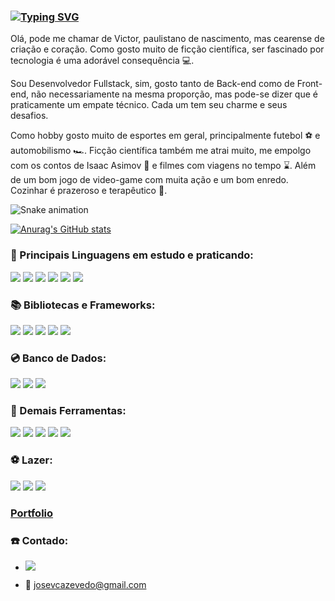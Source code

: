 ### [![Typing SVG](https://readme-typing-svg.herokuapp.com?duration=7000&color=7569B6&background=C5C5C500&vCenter=true&lines=Ol%C3%A1!!!+Sou+Victor+Azevedo.%F0%9F%A7%91%E2%80%8D%F0%9F%92%BB)](https://git.io/typing-svg)

Olá, pode me chamar de Victor, paulistano de nascimento, mas cearense de criação e coração. Como gosto muito de ficção científica, ser fascinado por tecnologia é uma adorável consequência 💻.

Sou Desenvolvedor Fullstack, sim, gosto tanto de Back-end como de Front-end, não necessariamente na mesma proporção, mas pode-se dizer que é praticamente um empate técnico. Cada um tem seu charme e seus desafios.

Como hobby gosto muito de esportes em geral, principalmente futebol ⚽ e automobilismo 🏎️. Ficção científica também me atrai muito, me empolgo com os contos de Isaac Asimov 🤖 e filmes com viagens no tempo ⌛. Além de um bom jogo de video-game com muita ação e um bom enredo. Cozinhar é prazeroso e terapêutico 🍝. 


![Snake animation](https://github.com/victor-azevedo/victor-azevedo/blob/output/github-contribution-grid-snake.svg)

[![Anurag's GitHub stats](https://github-readme-stats.vercel.app/api?username=victor-azevedo)](https://github.com/victor-azevedo/github-readme-stats)


### :scroll: Principais Linguagens em estudo e praticando:

<div style='display: in line_block'>
<img src= "https://img.shields.io/badge/JavaScript-F7DF1E?style=for-the-badge&logo=javascript&logoColor=black">
<img src= "https://img.shields.io/badge/TypeScript-007ACC?style=for-the-badge&logo=typescript&logoColor=white">
<img src= "https://img.shields.io/badge/HTML5-E34F26?style=for-the-badge&logo=html5&logoColor=white">
<img src= "https://img.shields.io/badge/CSS3-1572B6?style=for-the-badge&logo=css3&logoColor=white"> 
<img src ="https://img.shields.io/badge/Java-ED8B00?style=for-the-badge&logo=java&logoColor=white">  
<img src= "https://img.shields.io/badge/Python-14354C?style=for-the-badge&logo=python&logoColor=white">
</div>

### 📚 Bibliotecas e Frameworks:

<div style='display: in line_block'>
<img src= "https://img.shields.io/badge/React-20232A?style=for-the-badge&logo=react&logoColor=61DAFB">
<img src= "https://img.shields.io/badge/Material--UI-0081CB?style=for-the-badge&logo=material-ui&logoColor=white">
<img src= "https://img.shields.io/badge/Node.js-43853D?style=for-the-badge&logo=node.js&logoColor=white">
<img src= "https://img.shields.io/badge/Express.js-404D59?style=for-the-badge">
<img src= "https://img.shields.io/badge/Prisma-3982CE?style=for-the-badge&logo=Prisma&logoColor=white">
</div>

### :cd: Banco de Dados:

<div style='display: in line_block'>
<img src= "https://img.shields.io/badge/PostgreSQL-316192?style=for-the-badge&logo=postgresql&logoColor=white">
<img src= "https://img.shields.io/badge/MongoDB-4EA94B?style=for-the-badge&logo=mongodb&logoColor=white">
<img src= "https://img.shields.io/badge/Elastic_Search-005571?style=for-the-badge&logo=elasticsearch&logoColor=white">
</div>

### :wrench: Demais Ferramentas:

<div style='display: in line_block'>
<img src= "https://img.shields.io/badge/Ubuntu-E95420?style=for-the-badge&logo=ubuntu&logoColor=white">
<img src= "https://img.shields.io/badge/GIT-E44C30?style=for-the-badge&logo=git&logoColor=white">
<img src= "https://img.shields.io/badge/Jest-323330?style=for-the-badge&logo=Jest&logoColor=white">
<img src= "https://img.shields.io/badge/Vercel-000000?style=for-the-badge&logo=vercel&logoColor=white">
<img src= "https://img.shields.io/badge/Amazon_AWS-232F3E?style=for-the-badge&logo=amazon-aws&logoColor=white">
</div>

### :soccer: Lazer:

<div style='display: in line_block'>
<img src= "https://img.shields.io/badge/PlayStation-003791?style=for-the-badge&logo=playstation&logoColor=white">
<img src= "https://img.shields.io/badge/FIFA-B7312F?style=for-the-badge&logo=fifa&logoColor=white">
<img src= "https://img.shields.io/badge/Arduino-00979D?style=for-the-badge&logo=Arduino&logoColor=white">
</div>


### [Portfolio](https://victorazevedo.vercel.app/)


### ☎️ Contado:

- [<img src="https://img.shields.io/badge/linkedin-%230077B5.svg?&style=for-the-badge&logo=linkedin&logoColor=white" />](https://www.linkedin.com/in/victor-azevedo-dev)

- 📧 josevcazevedo@gmail.com

